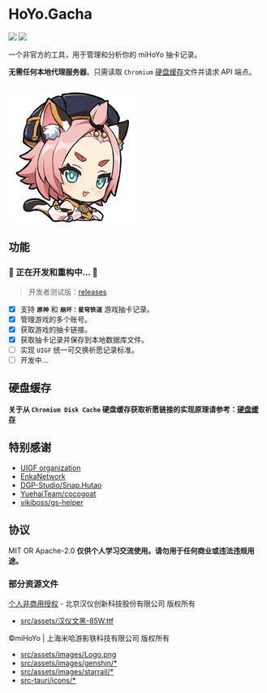 # HoYo.Gacha

<p>
<a href="https://github.com/lgou2w/HoYo.Gacha/actions"><img src="https://img.shields.io/github/actions/workflow/status/lgou2w/HoYo.Gacha/build.yml?branch=main&logo=github&style=flat-square"/></a>
<a href="https://github.com/lgou2w/HoYo.Gacha/releases"><img src="https://img.shields.io/github/v/release/lgou2w/HoYo.Gacha?logo=github&style=flat-square" /></a>
</p>

一个非官方的工具，用于管理和分析你的 miHoYo 抽卡记录。

**无需任何本地代理服务器**。只需读取 `Chromium` [硬盘缓存](DiskCache/README.md)文件并请求 API 端点。

<br />
<img src="src-tauri/icons/icon.png" style="width:256px;" />

## 功能

### 🚧 正在开发和重构中... 🚧

> 开发者测试版：[releases](https://github.com/lgou2w/HoYo.Gacha/releases)

- [x] 支持 **`原神`** 和 **`崩坏：星穹铁道`** 游戏抽卡记录。
- [x] 管理游戏的多个账号。
- [x] 获取游戏的抽卡链接。
- [x] 获取抽卡记录并保存到本地数据库文件。
- [ ] 实现 `UIGF` 统一可交换祈愿记录标准。
- [ ] 开发中...

## 硬盘缓存

**关于从 `Chromium Disk Cache` 硬盘缓存获取祈愿链接的实现原理请参考：[硬盘缓存](DiskCache/README.md)**

## 特别感谢

* [UIGF organization](https://uigf.org)
* [EnkaNetwork](https://github.com/EnkaNetwork)
* [DGP-Studio/Snap.Hutao](https://github.com/DGP-Studio/Snap.Hutao)
* [YuehaiTeam/cocogoat](https://github.com/YuehaiTeam/cocogoat)
* [vikiboss/gs-helper](https://github.com/vikiboss/gs-helper)

## 协议

MIT OR Apache-2.0 **仅供个人学习交流使用。请勿用于任何商业或违法违规用途。**

### 部分资源文件

[个人非商用授权](https://www.hanyi.com.cn/faq-doc-1) - 北京汉仪创新科技股份有限公司 版权所有

* [src/assets/汉仪文黑-85W.ttf](src/assets/%E6%B1%89%E4%BB%AA%E6%96%87%E9%BB%91-85W.ttf)

©miHoYo | 上海米哈游影铁科技有限公司 版权所有

* [src/assets/images/Logo.png](src/assets/images/Logo.png)
* [src/assets/images/genshin/*](src/assets/images/genshin)
* [src/assets/images/starrail/*](src/assets/images/starrail)
* [src-tauri/icons/*](src-tauri/icons/)
